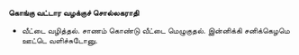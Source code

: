 **கொங்கு வட்டார வழக்குச் சொல்லகராதி**
- வீட்டை வழித்தல். சாணம் கொண்டு வீட்டை மெழுகுதல். இன்னிக்கி சனிக்கெழமெ ஊட்டெ வளிச்சுடோனு.

